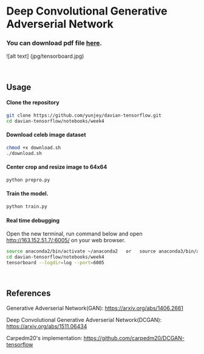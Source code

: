 # Deep Convolutional Generative Adverserial Network

### You can download pdf file [here](https://github.com/yunjey/davian-tensorflow/raw/master/notebooks/week4/DCGAN.pdf).

![alt text] (jpg/tensorboard.jpg)

<br>

## Usage

#### Clone the repository
```bash
git clone https://github.com/yunjey/davian-tensorflow.git
cd davian-tensorflow/notebooks/week4
```

#### Download celeb image dataset
```bash
chmod +x download.sh
./download.sh
```

#### Center crop and resize image to 64x64 
```bash
python prepro.py
```

#### Train the model. 
```bash
python train.py

```

#### Real time debugging
Open the new terminal, run command below and open http://163.152.51.7/:6005/ on your web browser.
```bash
source anaconda2/bin/activate ~/anaconda2   or   source anaconda3/bin/activate ~/anaconda3
cd davian-tensorflow/notebooks/week4
tensorboard --logdir=log --port=6005
```
<br>


## References
Generative Adverserial Network(GAN): https://arxiv.org/abs/1406.2661

Deep Convolutional Generative Adverserial Network(DCGAN): https://arxiv.org/abs/1511.06434

Carpedm20's implementation: https://github.com/carpedm20/DCGAN-tensorflow
